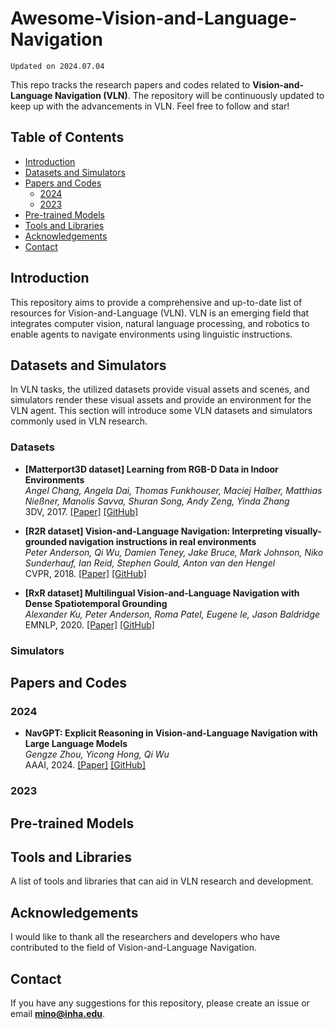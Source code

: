 # Awesome-Vision-and-Language-Navigation

`Updated on 2024.07.04`

This repo tracks the research papers and codes related to **Vision-and-Language Navigation (VLN)**. The repository will be continuously updated to keep up with the advancements in VLN. Feel free to follow and star!

## Table of Contents
- [Introduction](#introduction)
- [Datasets and Simulators](#datasets-and-simulators)
- [Papers and Codes](#papers-and-codes)
   - [2024](#2024)
   - [2023](#2023)
- [Pre-trained Models](#pre-trained-models)
- [Tools and Libraries](#tools-and-libraries)
- [Acknowledgements](#acknowledgements)
- [Contact](#contact)

## Introduction
This repository aims to provide a comprehensive and up-to-date list of resources for Vision-and-Language (VLN). VLN is an emerging field that integrates computer vision, natural language processing, and robotics to enable agents to navigate environments using linguistic instructions.

## Datasets and Simulators
In VLN tasks, the utilized datasets provide visual assets and scenes, and simulators render these visual assets and provide an environment for the VLN agent. This section will introduce some VLN datasets and simulators commonly used in VLN research.

### Datasets
- **[Matterport3D dataset] Learning from RGB-D Data in Indoor Environments** <br>
   *Angel Chang, Angela Dai, Thomas Funkhouser, Maciej Halber, Matthias Nießner, Manolis Savva, Shuran Song, Andy Zeng, Yinda Zhang* <br>
   3DV, 2017. [[Paper]](https://arxiv.org/pdf/1709.06158) [[GitHub]](https://github.com/niessner/Matterport)

- **[R2R dataset] Vision-and-Language Navigation: Interpreting visually-grounded
navigation instructions in real environments** <br>
   *Peter Anderson, Qi Wu, Damien Teney, Jake Bruce, Mark Johnson, Niko Sunderhauf, Ian Reid, Stephen Gould, Anton van den Hengel* <br>
   CVPR, 2018. [[Paper]](https://arxiv.org/pdf/1711.07280) [[GitHub]](https://github.com/peteanderson80/Matterport3DSimulator/tree/master/tasks/R2R)

- **[RxR dataset] Multilingual Vision-and-Language Navigation with Dense Spatiotemporal Grounding** <br>
   *Alexander Ku, Peter Anderson, Roma Patel, Eugene le, Jason Baldridge* <br>
   EMNLP, 2020. [[Paper]](https://arxiv.org/pdf/2010.07954) [[GitHub]](https://github.com/google-research-datasets/RxR)

### Simulators

## Papers and Codes
### 2024
- **NavGPT: Explicit Reasoning in Vision-and-Language Navigation with Large Language Models** <br>
   *Gengze Zhou, Yicong Hong, Qi Wu* <br>
   AAAI, 2024. [[Paper]](https://arxiv.org/pdf/2305.16986) [[GitHub]](https://github.com/GengzeZhou/NavGPT)

### 2023

## Pre-trained Models

## Tools and Libraries
A list of tools and libraries that can aid in VLN research and development.

## Acknowledgements
I would like to thank all the researchers and developers who have contributed to the field of Vision-and-Language Navigation.

## Contact
If you have any suggestions for this repository, please create an issue or email **mino@inha.edu**.
